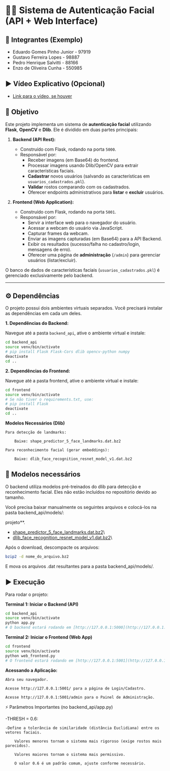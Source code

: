 # 🧑‍💻 Sistema de Autenticação Facial (API + Web Interface)

## 📌 Integrantes (Exemplo)

- Eduardo Gomes Pinho Junior - 97919
- Gustavo Ferreira Lopes - 98887
- Pedro Henrique Salvitti - 88166
- Enzo de Oliveira Cunha - 550985

## ▶️ Vídeo Explicativo (Opcional)

- [Link para o vídeo, se houver](https://youtu.be/jTeJqBwt6EE)

## 📌 Objetivo

Este projeto implementa um sistema de **autenticação facial** utilizando **Flask**, **OpenCV** e **Dlib**. Ele é dividido em duas partes principais:

1.  **Backend (API Rest):**
    * Construído com Flask, rodando na porta `5000`.
    * Responsável por:
        * Receber imagens (em Base64) do frontend.
        * Processar imagens usando Dlib/OpenCV para extrair características faciais.
        * **Cadastrar** novos usuários (salvando as características em `usuarios_cadastrados.pkl`).
        * **Validar** rostos comparando com os cadastrados.
        * Oferecer endpoints administrativos para **listar** e **excluir** usuários.

2.  **Frontend (Web Application):**
    * Construído com Flask, rodando na porta `5001`.
    * Responsável por:
        * Servir a interface web para o navegador do usuário.
        * Acessar a webcam do usuário via JavaScript.
        * Capturar frames da webcam.
        * Enviar as imagens capturadas (em Base64) para a API Backend.
        * Exibir os resultados (sucesso/falha no cadastro/login, mensagens de erro).
        * Oferecer uma página de **administração** (`/admin`) para gerenciar usuários (listar/excluir).

O banco de dados de características faciais (`usuarios_cadastrados.pkl`) é gerenciado exclusivamente pelo backend.

---

## ⚙️ Dependências

O projeto possui dois ambientes virtuais separados. Você precisará instalar as dependências em cada um deles.

**1. Dependências do Backend:**

Navegue até a pasta `backend_api`, ative o ambiente virtual e instale:

```bash
cd backend_api
source venv/bin/activate
# pip install Flask Flask-Cors dlib opencv-python numpy
deactivate
cd ..
```

**2. Dependências do Frontend:**

Navegue até a pasta frontend, ative o ambiente virtual e instale:

```bash
cd frontend
source venv/bin/activate
# Se não tiver o requirements.txt, use:
# pip install Flask
deactivate
cd ..
```

**Modelos Necessários (Dlib)**



    Para detecção de landmarks:

        Baixe: shape_predictor_5_face_landmarks.dat.bz2

    Para reconhecimento facial (gerar embeddings):

        Baixe: dlib_face_recognition_resnet_model_v1.dat.bz2

## 🔹 Modelos necessários

O backend utiliza modelos pré-treinados do dlib para detecção e reconhecimento facial. Eles não estão incluídos no repositório devido ao tamanho.

Você precisa baixar manualmente os seguintes arquivos e colocá-los na pasta backend_api/models/:

projeto**.

-   [shape_predictor_5\_face_landmarks.dat.bz2](http://dlib.net/files/shape_predictor_5_face_landmarks.dat.bz2)\
-   [dlib_face_recognition_resnet_model_v1.dat.bz2](http://dlib.net/files/dlib_face_recognition_resnet_model_v1.dat.bz2)\

Após o download, descompacte os arquivos:

``` bash
bzip2 -d nome_do_arquivo.bz2
```
E mova os arquivos .dat resultantes para a pasta backend_api/models/.

## ▶️ Execução

Para rodar o projeto:

**Terminal 1: Iniciar o Backend (API)**

```bash
cd backend_api
source venv/bin/activate
python app.py
# O backend estará rodando em [http://127.0.0.1:5000](http://127.0.0.1:5000)
```

**Terminal 2: Iniciar o Frontend (Web App)**

```bash
cd frontend
source venv/bin/activate
python web_frontend.py
# O frontend estará rodando em [http://127.0.0.1:5001](http://127.0.0.1:5001)
```

**Acessando a Aplicação:**

    Abra seu navegador.

    Acesse http://127.0.0.1:5001/ para a página de Login/Cadastro.

    Acesse http://127.0.0.1:5001/admin para o Painel de Administração.



⚡ Parâmetros Importantes (no backend_api/app.py)

  -THRESH = 0.6:

    -Define a tolerância de similaridade (distância Euclidiana) entre os vetores faciais.

        Valores menores tornam o sistema mais rigoroso (exige rostos mais parecidos).

        Valores maiores tornam o sistema mais permissivo.

        O valor 0.6 é um padrão comum, ajuste conforme necessário.
        

